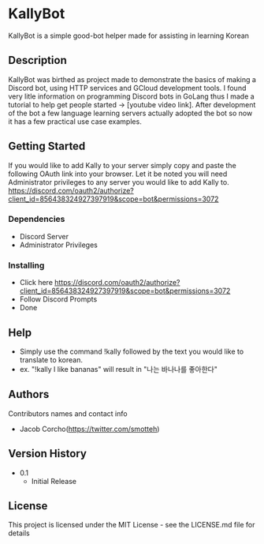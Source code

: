 # KallyBot

 KallyBot is a simple good-bot helper made for assisting in learning Korean

## Description

 KallyBot was birthed as project made to demonstrate the basics of making a Discord bot, using HTTP services and GCloud development tools. I found very litle information on programming Discord bots in GoLang thus I made a tutorial to help get people started -> [youtube video link]. After development of the bot a few language learning servers actually adopted the bot so now it has a few practical use case examples.

## Getting Started

If you would like to add Kally to your server simply copy and paste the following OAuth link into your browser. Let it be noted you will need Administrator privileges to any server you would like to add Kally to. https://discord.com/oauth2/authorize?client_id=856438324927397919&scope=bot&permissions=3072

### Dependencies

* Discord Server
* Administrator Privileges

### Installing

* Click here https://discord.com/oauth2/authorize?client_id=856438324927397919&scope=bot&permissions=3072
* Follow Discord Prompts
* Done


## Help

* Simply use the command !kally followed by the text you would like to translate to korean.
* ex. "!kally I like bananas" will result in "나는 바나나를 좋아한다"

## Authors

Contributors names and contact info

* Jacob Corcho(https://twitter.com/smotteh)

## Version History

* 0.1
    * Initial Release

## License

This project is licensed under the MIT License - see the LICENSE.md file for details
